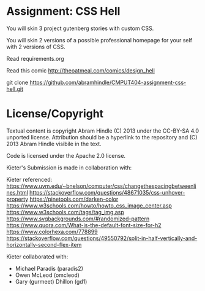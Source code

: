 Assignment: CSS Hell
====================

You will skin 3 project gutenberg stories with custom CSS.

You will skin 2 versions of a possible professional homepage for your
self with 2 versions of CSS.

Read requirements.org

Read this comic http://theoatmeal.com/comics/design_hell

git clone https://github.com/abramhindle/CMPUT404-assignment-css-hell.git

License/Copyright
=================

Textual content is copyright Abram Hindle (C) 2013 under the CC-BY-SA
4.0 unported license. Attribution should be a hyperlink to the
repository and (C) 2013 Abram Hindle visibile in the text.

Code is licensed under the Apache 2.0 license.

Kieter's Submission is made in collaboration with:

Kieter referenced:
https://www.uvm.edu/~bnelson/computer/css/changethespacingbetweenlines.html
https://stackoverflow.com/questions/48671035/css-unhover-property
https://pinetools.com/darken-color
https://www.w3schools.com/howto/howto_css_image_center.asp
https://www.w3schools.com/tags/tag_img.asp
https://www.svgbackgrounds.com/#randomized-pattern
https://www.quora.com/What-is-the-default-font-size-for-h2
https://www.colorhexa.com/778899
https://stackoverflow.com/questions/49550792/split-in-half-vertically-and-horizontally-second-flex-item

Kieter collaborated with:
* Michael Paradis (paradis2)
* Owen McLeod (omcleod)
* Gary (gurmeet) Dhillon (gd1)




